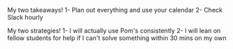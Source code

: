 My two takeaways!
1- Plan out everything and use your calendar
2- Check Slack hourly

My two strategies!
1- I will actually use Pom's consistently
2- I will lean on fellow students for help if I can't solve something within 30 mins on my own
